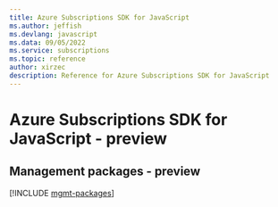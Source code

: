 ```yaml
---
title: Azure Subscriptions SDK for JavaScript
ms.author: jeffish
ms.devlang: javascript
ms.data: 09/05/2022
ms.service: subscriptions
ms.topic: reference
author: xirzec
description: Reference for Azure Subscriptions SDK for JavaScript
---
```

# Azure Subscriptions SDK for JavaScript - preview

## Management packages - preview
[!INCLUDE [mgmt-packages](subscriptions-mgmt-index.md)]
